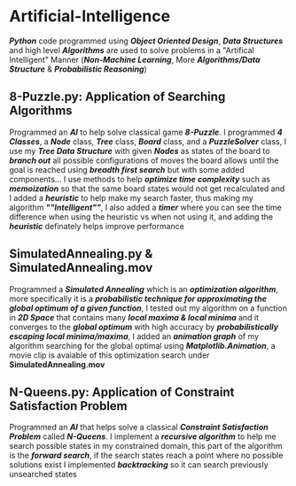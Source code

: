 # Artificial-Intelligence

**_Python_** code programmed using **_Object Oriented Design_**, **_Data Structures_** and high level **_Algorithms_** are used to solve problems in a "Artifical Intelligent" Manner (**_Non-Machine Learning_**, More **_Algorithms/Data Structure_** & **_Probabilistic Reasoning_**)

## 8-Puzzle.py: Application of Searching Algorithms

Programmed an **_AI_** to help solve classical game **_8-Puzzle_**. I programmed **_4 Classes_**, a **_Node_** class, **_Tree_** class, **_Board_** class, and a **_PuzzleSolver_** class, I use my **_Tree Data Structure_** with given **_Nodes_** as states of the board to **_branch out_** all possible configurations of moves the board allows until the goal is reached using **_breadth first search_** but with some added components... I use methods to help **_optimize time complexity_** such as **_memoization_** so that the same board states would not get recalculated and I added a **_heuristic_** to help make my search faster, thus making my algorithm **_""Intelligent""_**, I also added a **_timer_** where you can see the time difference when using the heuristic vs when not using it, and adding the **_heuristic_** definately helps improve performance

## SimulatedAnnealing.py & SimulatedAnnealing.mov

Programmed a **_Simulated Annealing_** which is an **_optimization algorithm_**, more specifically it is a **_probabilistic technique for approximating the global optimum of a given function_**, I tested out my algorithm on a function in **_2D Space_** that contains many **_local maxima & local minima_** and it converges to the **_global optimum_** with high accuracy by **_probabilistically escaping local minima/maxima_**, I added an **_animation graph_** of my algorithm searching for the global optimal using **_Matplotlib.Animation_**, a movie clip is avaiable of this optimization search under **SimulatedAnnealing.mov**


## N-Queens.py: Application of Constraint Satisfaction Problem

Programmed an **_AI_** that helps solve a classical **_Constraint Satisfaction Problem_** called **_N-Queens_**. I implement a **_recursive algorithm_** to help me search possible states in my constrained domain, this part of the algorithm is the **_forward search_**, if the search states reach a point where no possible solutions exist I implemented **_backtracking_** so it can search previously unsearched states
